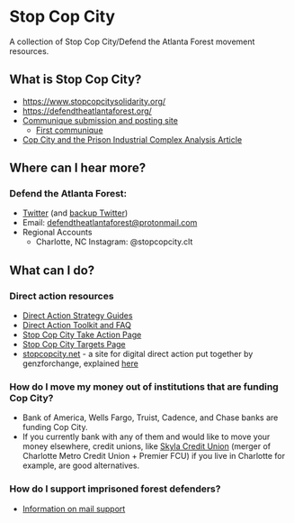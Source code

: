 # Stop Cop City
A collection of Stop Cop City/Defend the Atlanta Forest movement resources.

## What is Stop Cop City?
 - https://www.stopcopcitysolidarity.org/
 - https://defendtheatlantaforest.org/
 - [Communique submission and posting site](https://scenes.noblogs.org/post/category/communiques/)
   - [First communique](https://anarchistnews.org/content/no-whistling-atlanta-forest-communique)
 - [Cop City and the Prison Industrial Complex Analysis Article](https://www.mainlinezine.com/cop-city-and-the-prison-industrial-complex-in-atlanta/)

## Where can I hear more?

### Defend the Atlanta Forest: 
 - [Twitter](https://twitter.com/defendATLforest) (and [backup Twitter](https://twitter.com/defendATLf0rest))
 - Email: defendtheatlantaforest@protonmail.com
 - Regional Accounts
   - Charlotte, NC Instagram: @stopcopcity.clt

## What can I do?

### Direct action resources
 - [Direct Action Strategy Guides](https://ruckus.org/training-manuals/the-action-strategy-guide/)
 - [Direct Action Toolkit and FAQ](https://docs.google.com/document/d/19PibMZtGA4vU3UJULRyFucLbP9Tl2ZYAcTeSi3CtXXs/edit?usp=drivesdk)
 - [Stop Cop City Take Action Page](https://www.stopcopcitysolidarity.org/takeaction)
 - [Stop Cop City Targets Page](https://www.stopcopcitysolidarity.org/targets)
 - [stopcopcity.net](https://stopcopcity.net/) - a site for digital direct action put together by genzforchange, explained [here](https://twitter.com/micahinATL/status/1623321963983765504?s=20&t=U1j4bgpz_KCdq3vIcxowug)

### How do I move my money out of institutions that are funding Cop City?
 - Bank of America, Wells Fargo, Truist, Cadence, and Chase banks are funding Cop City.
 - If you currently bank with any of them and would like to move your money elsewhere, credit unions, like [Skyla Credit Union](https://www.skylacu.com/) (merger of Charlotte Metro Credit Union + Premier FCU) if you live in Charlotte for example, are good alternatives.

### How do I support imprisoned forest defenders?
 - [Information on mail support](https://www.instagram.com/p/Cn5oLzrOH_8/?igshid=YmMyMTA2M2Y=)
